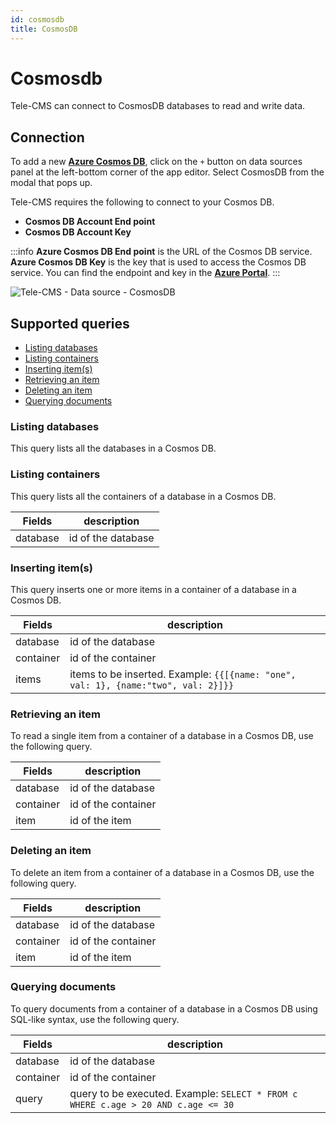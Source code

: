 ```yaml
---
id: cosmosdb
title: CosmosDB
---
```

# Cosmosdb

Tele-CMS can connect to CosmosDB databases to read and write data.

## Connection

To add a new **[Azure Cosmos DB](https://docs.microsoft.com/en-us/javascript/api/overview/azure/cosmos-readme?view=azure-node-latest#key-concepts)**, click on the `+` button on data sources panel at the left-bottom corner of the app editor. Select CosmosDB from the modal that pops up.

Tele-CMS requires the following to connect to your Cosmos DB.

- **Cosmos DB Account End point**
- **Cosmos DB Account Key**

:::info
**Azure Cosmos DB End point** is the URL of the Cosmos DB service.
**Azure Cosmos DB Key** is the key that is used to access the Cosmos DB service.
You can find the endpoint and key in the **[Azure Portal](https://portal.azure.com/)**.
:::

<div style={{textAlign: 'center'}}>

![Tele-CMS - Data source - CosmosDB](/img/datasource-reference/cosmosdb/cosmosdb-connect.png)

</div>

## Supported queries

- [Listing databases](#listing-databases)
- [Listing containers](#listing-containers)
- [Inserting item(s)](#inserting-items)
- [Retrieving an item](#retrieving-an-item)
- [Deleting an item](#deleting-an-item)
- [Querying documents](#querying-documents)

### Listing databases

This query lists all the databases in a Cosmos DB.

### Listing containers

This query lists all the containers of a database in a Cosmos DB.

| Fields      | description |
| ----------- | ----------- |
| database    | id of the database |

### Inserting item(s)

This query inserts one or more items in a container of a database in a Cosmos DB.

| Fields      | description |
| ----------- | ----------- |
| database    | id of the database |
| container   | id of the container |
| items       | items to be inserted. Example: `{{[{name: "one", val: 1}, {name:"two", val: 2}]}}` |

### Retrieving an item

To read a single item from a container of a database in a Cosmos DB, use the following query.

| Fields      | description |
| ----------- | ----------- |
| database    | id of the database |
| container   | id of the container |
| item        | id of the item |

### Deleting an item

To delete an item from a container of a database in a Cosmos DB, use the following query.

| Fields      | description |
| ----------- | ----------- |
| database    | id of the database |
| container   | id of the container |
| item        | id of the item |

### Querying documents

To query documents from a container of a database in a Cosmos DB using SQL-like syntax, use the following query.

| Fields      | description |
| ----------- | ----------- |
| database    | id of the database |
| container   | id of the container |
| query       | query to be executed. Example: `SELECT * FROM c WHERE c.age > 20 AND c.age <= 30` |

